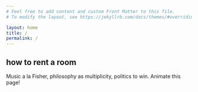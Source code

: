 ```yaml
---
# Feel free to add content and custom Front Matter to this file.
# To modify the layout, see https://jekyllrb.com/docs/themes/#overriding-theme-defaults

layout: home
title: /
permalink: /
---
```


## how to rent a room

Music a la Fisher, philosophy as multiplicity, politics to win. Animate this page!